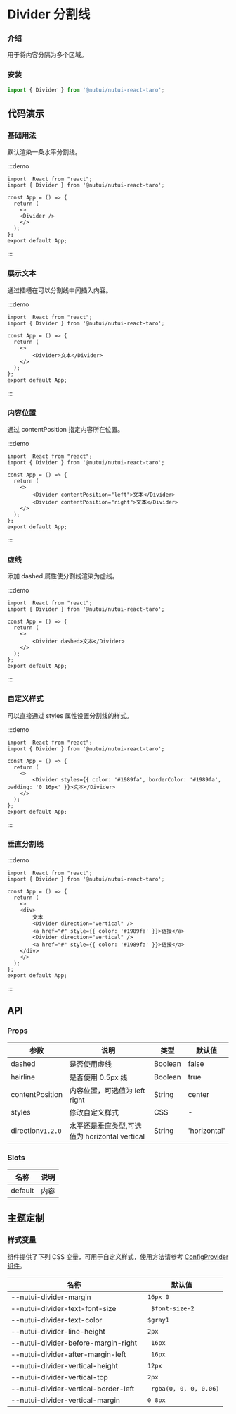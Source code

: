 # Divider 分割线

### 介绍

用于将内容分隔为多个区域。

### 安装

```ts
import { Divider } from '@nutui/nutui-react-taro';
```

## 代码演示

### 基础用法

默认渲染一条水平分割线。

:::demo

```tsx
import  React from "react";
import { Divider } from '@nutui/nutui-react-taro';

const App = () => {
  return (
    <>
    <Divider />
    </>
  );
};
export default App;
```
:::


### 展示文本

通过插槽在可以分割线中间插入内容。

:::demo

```tsx
import  React from "react";
import { Divider } from '@nutui/nutui-react-taro';

const App = () => {
  return (
    <>
        <Divider>文本</Divider>
    </>
  );
};
export default App;
```
:::


### 内容位置

通过 contentPosition 指定内容所在位置。

:::demo

```tsx
import  React from "react";
import { Divider } from '@nutui/nutui-react-taro';

const App = () => {
  return (
    <>
        <Divider contentPosition="left">文本</Divider>
        <Divider contentPosition="right">文本</Divider>
    </>
  );
};
export default App;
```
:::


### 虚线

添加 dashed 属性使分割线渲染为虚线。

:::demo

```tsx
import  React from "react";
import { Divider } from '@nutui/nutui-react-taro';

const App = () => {
  return (
    <>
        <Divider dashed>文本</Divider>
    </>
  );
};
export default App;
```
:::


### 自定义样式

可以直接通过 styles 属性设置分割线的样式。

:::demo

```tsx
import  React from "react";
import { Divider } from '@nutui/nutui-react-taro';

const App = () => {
  return (
    <>
        <Divider styles={{ color: '#1989fa', borderColor: '#1989fa', padding: '0 16px' }}>文本</Divider>
    </>
  );
};
export default App;
```
:::

### 垂直分割线

:::demo

```tsx
import  React from "react";
import { Divider } from '@nutui/nutui-react-taro';

const App = () => {
  return (
    <>
    <div>
        文本
        <Divider direction="vertical" />
        <a href="#" style={{ color: '#1989fa' }}>链接</a>
        <Divider direction="vertical" />
        <a href="#" style={{ color: '#1989fa' }}>链接</a>
    </div>
    </>
  );
};
export default App;
```
:::


## API

### Props

| 参数              | 说明                          | 类型    | 默认值 |
|-----------------| ----------------------------- | ------- | ------ |
| dashed          | 是否使用虚线                  | Boolean | false  |
| hairline        | 是否使用 0.5px 线             | Boolean | true   |
| contentPosition | 内容位置，可选值为 left right | String  | center |
| styles          | 修改自定义样式                | CSS     | -      |
| direction`v1.2.0`   | 水平还是垂直类型,可选值为 horizontal vertical               | String     | 'horizontal'      |

### Slots

| 名称    | 说明 |
| ------- | ---- |
| default | 内容 |


## 主题定制

### 样式变量

组件提供了下列 CSS 变量，可用于自定义样式，使用方法请参考 [ConfigProvider 组件](#/zh-CN/component/configprovider)。

| 名称 | 默认值 |
| --- | --- |
| --nutui-divider-margin | ` 16px 0` |
| --nutui-divider-text-font-size | `  $font-size-2` |
| --nutui-divider-text-color | ` $gray1` |
| --nutui-divider-line-height | ` 2px` |
| --nutui-divider-before-margin-right | `  16px` |
| --nutui-divider-after-margin-left | `  16px` |
| --nutui-divider-vertical-height | ` 12px` |
| --nutui-divider-vertical-top | ` 2px` |
| --nutui-divider-vertical-border-left | `  rgba(0, 0, 0, 0.06)` |
| --nutui-divider-vertical-margin | ` 0 8px` |
